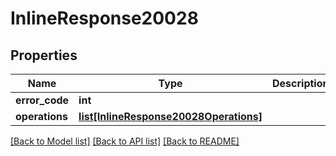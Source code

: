 # InlineResponse20028

## Properties
Name | Type | Description | Notes
------------ | ------------- | ------------- | -------------
**error_code** | **int** |  | [optional] 
**operations** | [**list[InlineResponse20028Operations]**](InlineResponse20028Operations.md) |  | [optional] 

[[Back to Model list]](../README.md#documentation-for-models) [[Back to API list]](../README.md#documentation-for-api-endpoints) [[Back to README]](../README.md)

